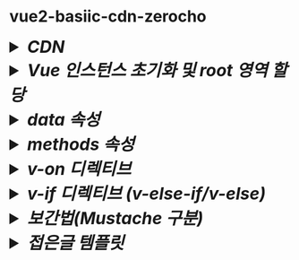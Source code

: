 # vue2-basiic-cdn-zerocho

<details>
<summary style="font-size:30px; font-weight:bold; font-style:italic;">CDN</summary>
<br>

Webpack Babel이 아닌 순수 HTML로 Vue를 구현한다.

```html
<!DOCTYPE html>
<head>
  <title>구구단</title>
  <script src="https://cdn.jsdelivr.net/npm/vue/dist/vue.js"><!-- 태그 추가 --></script>
</head>
<body>
</body>
</html>
```


</details>
<details>
<summary style="font-size:30px; font-weight:bold; font-style:italic;">Vue 인스턴스 초기화 및 root 영역 할당</summary>
<br>

```html
<body>
  <div id="root">
  </div>
</body>
<script>
  /* CDN Script를 통해 아래 코드만으로 Main div를 Vue의 컴포넌트, 템플릿으로 전환할 수 있다. */
  const app = new Vue({
    el: '#root' /* HTML상의 해당 영역에 Vue 인스턴스가 적용된다. */
  });
</script>
```


</details>


<details>
<summary style="font-size:30px; font-weight:bold; font-style:italic;">data 속성</summary>
<br>

Vue나 React 같은 싱글페이지 애플리케이션의 경우 브라우저의 주소창이 변경되지 않는다.
즉, 하나의 페이지에서 화면을 바꾸는 원리이므로 기존 코딩된 영역 혹은 데이터가 다른 영역/데이터로 변경된다.
따라서 뷰나 리액트에서는 어떤 영역이 변경 되는지를 파악하는것이 중요하고,
변경되는 대상을 데이터로 관리해야 한다.

예를들어 좋아요 버튼을 눌렀을때 버튼이 사라지면서 "좋아요 버튼 눌림" 이라는 텍스트가 출력되기 위해서는
좋아요 버튼이 데이터로서 관리되어야 한다.

```html
<script>
  const app = new Vue({
    el: '#root',
    data: {
      liked: false
    }
  });
</script>
```
기존 바닐라 자바스크립트나 jQuery의 경우 데이터가 바뀌면 변경된 데이터에 따라서 append remove 등의 작업을 따로 코드를 통해 dom을 수정을 해줘야하지만 
Vue에서는 데이터의 변경을 감지하고 데이터가 사용되는 영역을 자동으로 수정해주기 때문에 작업이 줄어든다.

**`Vue는 데이터만(를) 관리한다`를 핵심 으로 생각, 사고방식을 바꿔야만 퍼블리싱, JQuery를 했던 사람들이 Vue나 React에 적응하기 쉬워진다.**
해당 데이터는 위의 코드와 같이 data 속성을 정의하여 객체로 관리한다.
해당 객체는 this로 접근이 가능하다.
`data.liked` == `this.liked`

</details>
<details>
<summary style="font-size:30px; font-weight:bold; font-style:italic;">methods 속성</summary>
<br>

Vue 에서 methods 속성은 반응형 데이터인 data를 사용해 특정 동작을 수행하는 함수를 정의하는데 사용한다.
methods에 정의된 함수는 UI의 이벤트(클릭, 입력 등)에 반응하여 데이터의 상태를 변경하거나 필요한 작업을 수행한다.

일반적으로 methods 속성을 사용하는 이유는 다음과 같다.
 - 이벤트 기반 동작: 버튼을 클릭하거나 특정 액션이 발생했을 때 동작할 함수를 정의할 수 있다.
 - 데이터 변경, 화면 업데이트: methods 속성 내 함수에서 data 속성의 값을 변경하면, Vue의 반응형 시스템이 해당 데이터와 연결된 화면 영역을 자동으로 업데이트 한다.

 ```html
<script>
  const app = new Vue({
    el: '#root',
    data: {
      liked: false
    },
    methods: {
      onClickButton() {
        this.liked = true; // data.liked = true와 같게 동작된다.
      }
    }
  });
</script>
```
위 코드에서 onClickButton 메소드는 liked의 상태를 true로 변경하여 최초 1회 false를 true로 변경하게 한다.  
이처럼 Vue에서는 이벤트에 따라 동작을 분리하여 정의하고 데이터를 제어하는 방식으로 개발하는 것이 중요하다.
기존 바닐라 자바스크립트나 jQuery의 경우 클릭시 dom을 수동으로 조작하고, 버튼 상태에 따라 새로운 HTML을 추가하거나 CSS를 수정해야 했다.  
반면 Vue는 methods 속성에서 데이터를 변경하는 것만으로 Vue의 반응형 시슽메이 DOM을 자동으로 조작해주기 때문에 코드의 가독성과 유지보수가 크게 향상된다.
**핵심적으로 Vue에서는 데이터와 동작을 분리하여, 필요한 동작은 methods에 정의하고, UI는 데이터에 따라 자동으로 업데이트된다고 이해하면 좋다**

</details>
<details>
<summary style="font-size:30px; font-weight:bold; font-style:italic;">v-on 디렉티브</summary>
<br>

js에서는 이벤트 리스너에 함수 등록을 onclick이라는 속성에 등록한다.  
vue에서는 v-on 디렉티브를 활용한다.  
`v-on:이벤트명="함수명"` 형태로 특정 이벤트에 통해 함수를 바인딩한다.  
아래 예제는 click이벤트에 onCLickButton을 `v-on:click="onClickButton"` 형태로 바인딩하는 예제 코드이다.  

- ### 예제코드

  ```html
  <!DOCTYPE html>
  <html lang="ko">
  <head>
    <meta charset="UTF-8">
    <meta name="viewport" content="width=device-width, initial-scale=1.0">
    <title>좋아요</title>
    <script src="https://cdn.jsdelivr.net/npm/vue/dist/vue.js"></script>
  </head>
  <body>
    <div id="root">
      <button v-on:click="onClickButton">Like</button> <!-- v-on 디렉티브 이벤트 바인딩 -->
    </div>
  </body>
  <script>
    const app = new Vue({
      el: '#root',
      data: {
        liked: false,
      },
      methods: {
        onClickButton() {
          console.log(this.liked)
          this.liked = true;
          console.log(this.liked)
        }
      }
    });
  </script>
  </html>
  ```

</details>
<details>
<summary style="font-size:30px; font-weight:bold; font-style:italic;">v-if 디렉티브 (v-else-if/v-else)</summary>
<br>

# `v-if`
js에서는 조건부 렌더링을 dom 객체를 직접 탐색하여 css 속성을 부여하여 제어한다.  
react에서는 3항연산자나 && 혹은 || 조건으로 데이터 혹은 JSX 태그를 직접 제어한다.  
vue 에서는 v-if 디렉티브 속성을 data 변수와 함께 부여하여 조건부 렌더링을 적용한다.

- ### 예제코드

  ```html
  <!DOCTYPE html>
  <html lang="ko">
  <head>
    <meta charset="UTF-8">
    <meta name="viewport" content="width=device-width, initial-scale=1.0">
    <title>좋아요</title>
    <script src="https://cdn.jsdelivr.net/npm/vue/dist/vue.js"></script>
  </head>
  <body>
    <div id="root">
      <div v-if="liked">좋아요 눌렀음</div> <!-- v-if 조건부 랜더링 적용 -->
      <button v-on:click="onClickButton">Like</button>
    </div>
  </body>
  <script>
    const app = new Vue({
      el: '#root',
      data: {
        liked: false,
      },
      methods: {
        onClickButton() {
          console.log(this.liked)
          this.liked = true;
          console.log(this.liked)
        }
      }
    });
  </script>
  </html>
  ```

# `v-else ~ v-else-if`

 - v-else-if : v-if조건에 부합하지 않으면서 새로운 조건을 지정한다.  
 - v-else : 모든 조건에 부합하지 않는 경우에 해당한다.  
- ### 예제코드

  ```html

  <body>
    <div id="root">
      <div v-if="true">if</div>
      <div v-else-if="!true">else-if</div>
      <div v-else>else</div>
    </div>
  </body>

위와같이 v-if를 포함한 조건부 렌더링 디렉티브는 연속된 형제노드로 사용해야만 제대로 작동한다.
만약 조건부 렌더링 디렉티브 사이에 형제 노드로 일반 태그를 선언한다면, v-if와 v-else-if(혹은 v-else)를 연결하지 못해 조건부 렌더링이 적용되지 않고 일반 태그만 출력된다.
- ### 예제코드

  ```html

  <body>
    <div id="root">
      <div v-if="true">if</div>
      <div>NaN</div> <!-- 해당 영역만 출력됨. -->
      <div v-else>else</div>
    </div>
  </body>
  ```

</details>

<details>
<summary style="font-size:30px; font-weight:bold; font-style:italic;">보간법(Mustache 구분)</summary>
<br>

보간법이란?  
템플릿 영역에서 태그 사이에 텍스트 노드를 data 변수 등으로 할당하는 문법이다.  
react를 예로 들면 일반적인 단일 중괄호 표현식을 사용하며 이를 보간법이라고 한다.

Mustache란?  
vue에서 사용하는 보간법 방식으로 `{{ 변수 혹은 값 }}` 과 같이 이중 중괄호 형태로 데이터를 바인딩시킨다.  

- ### 예제코드

  ```html
  <body>
    <div id="root">
      <div>{{ first }} + {{ second }}</div>
    </div>
    <script>
      const app = new Vue({
        el: '#root',
        data: {
          /* 구구단 예제 템플릿 상 값이 변경되는 부분 4곳 */
          first: Math.ceil(Math.random() * 9),
          second: Math.ceil(Math.random() * 9),
        },
        
      })
    </script>
  </body>
  ```
  위의 예제에서는 랜덤값이 보간법에 의해 할당되어 실제 렌더링시 브라우저에 값 + 값 형태로 출력된다.


</details>
<details>
<summary style="font-size:30px; font-weight:bold; font-style:italic;">접은글 템플릿</summary>
<br>

- ### 예제코드

  ```html
  ```

- ### 예제코드
  ```js
  ```

</details>
